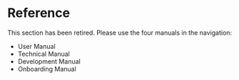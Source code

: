 # Reference

This section has been retired. Please use the four manuals in the navigation:

- User Manual
- Technical Manual
- Development Manual
- Onboarding Manual

